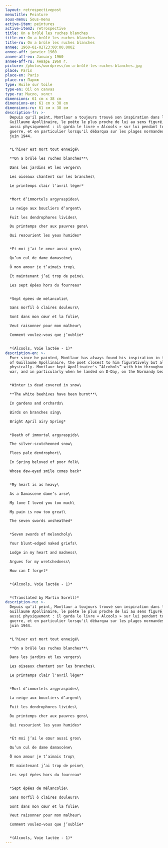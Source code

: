 ```yaml
---
layout: retrospectivepost
menutitle: Peinture
sous-menu: Sous-menu
active-item: peintures
active-item2: retrospective
title: On a brûlé les ruches blanches
title-en: On a brûlé les ruches blanches
title-ru: On a brûlé les ruches blanches
annee: 1960-01-02T23:00:00.000Z
annee-aff: janvier 1960
annee-aff-en: January 1960
annee-aff-ru: январь 1960 г.
picture: /photos/wordpress/on-a-brûlé-les-ruches-blanches.jpg
place: Paris
place-en: Paris
place-ru: Париж
type: Huile sur toile
type-en: Oil on canvas
type-ru: Масло, холст
dimensions: 61 cm x 38 cm
dimensions-en: 61 cm x 38 cm
dimensions-ru: 61 см x 38 см
description-fr: >-
  Depuis qu'il peint, Montlaur a toujours trouvé son inspiration dans l’œuvre de
  Guillaume Apollinaire, le poète le plus proche de lui au sens figuré, mais
  aussi physiquement : il garda le livre « Alcools » sur lui pendant toute la
  guerre, et en particulier lorsqu'il débarqua sur les plages normandes le 6
  juin 1944.


  *L'hiver est mort tout enneigé\

  **On a brûlé les ruches blanches**\

  Dans les jardins et les vergers\

  Les oiseaux chantent sur les branches\

  Le printemps clair l'avril léger*


  *Mort d’immortels argyraspides\

  La neige aux boucliers d’argent\

  Fuit les dendrophores livides\

  Du printemps cher aux pauvres gens\

  Qui resourient les yeux humides*


  *Et moi j’ai le cœur aussi gros\

  Qu’un cul de dame damascène\

  Ô mon amour je t’aimais trop\

  Et maintenant j’ai trop de peine\

  Les sept épées hors du fourreau*


  *Sept épées de mélancolie\

  Sans morfil ô claires douleurs\

  Sont dans mon cœur et la folie\

  Veut raisonner pour mon malheur\

  Comment voulez-vous que j’oublie*


  *(Alcools, Voie lactée - 1)*
description-en: >-
  Ever since he painted, Montlaur has always found his inspiration in the works
  of Guillaume Apollinaire, the poet closest to him figuratively but also
  physically. Montlaur kept Apollinaire's “Alcohols” with him throughout the
  war, and in particularly when he landed on D-Day, on the Normandy beaches.


  *Winter is dead covered in snow\

  **The white beehives have been burnt**\

  In gardens and orchards\

  Birds on branches sing\

  Bright April airy Spring*


  *Death of immortal argyraspids\

  The silver-scutcheoned snow\

  Flees pale dendrophori\

  In Spring beloved of poor folk\

  Whose dew-eyed smile comes back*


  *My heart is as heavy\

  As a Damascene dame’s arse\

  My love I loved you too much\

  My pain is now too great\

  The seven swords unsheathed*


  *Seven swords of melancholy\

  Your blunt-edged naked griefs\

  Lodge in my heart and madness\

  Argues for my wretchedness\

  How can I forget*


  *(Alcools, Voie lactée - 1)*


  *(Translated by Martin Sorell)*
description-ru: >-
  Depuis qu'il peint, Montlaur a toujours trouvé son inspiration dans l’œuvre de
  Guillaume Apollinaire, le poète le plus proche de lui au sens figuré, mais
  aussi physiquement : il garda le livre « Alcools » sur lui pendant toute la
  guerre, et en particulier lorsqu'il débarqua sur les plages normandes le 6
  juin 1944.


  *L'hiver est mort tout enneigé\

  **On a brûlé les ruches blanches**\

  Dans les jardins et les vergers\

  Les oiseaux chantent sur les branches\

  Le printemps clair l'avril léger*


  *Mort d’immortels argyraspides\

  La neige aux boucliers d’argent\

  Fuit les dendrophores livides\

  Du printemps cher aux pauvres gens\

  Qui resourient les yeux humides*


  *Et moi j’ai le cœur aussi gros\

  Qu’un cul de dame damascène\

  Ô mon amour je t’aimais trop\

  Et maintenant j’ai trop de peine\

  Les sept épées hors du fourreau*


  *Sept épées de mélancolie\

  Sans morfil ô claires douleurs\

  Sont dans mon cœur et la folie\

  Veut raisonner pour mon malheur\

  Comment voulez-vous que j’oublie*


  *(Alcools, Voie lactée - 1)*
---
```

